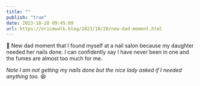 ```yaml
---
title: ""
publish: "true"
date: 2023-10-28 09:45:09
url: https://ericmwalk.blog/2023/10/28/new-dad-moment.html
---
```


💅 New dad moment that I found myself at a nail salon because my daughter needed her nails done. I can confidently say I have never been in one and the fumes are almost too much for me.

*Note I am not getting my nails done but the nice lady asked if I needed anything too.* 😆